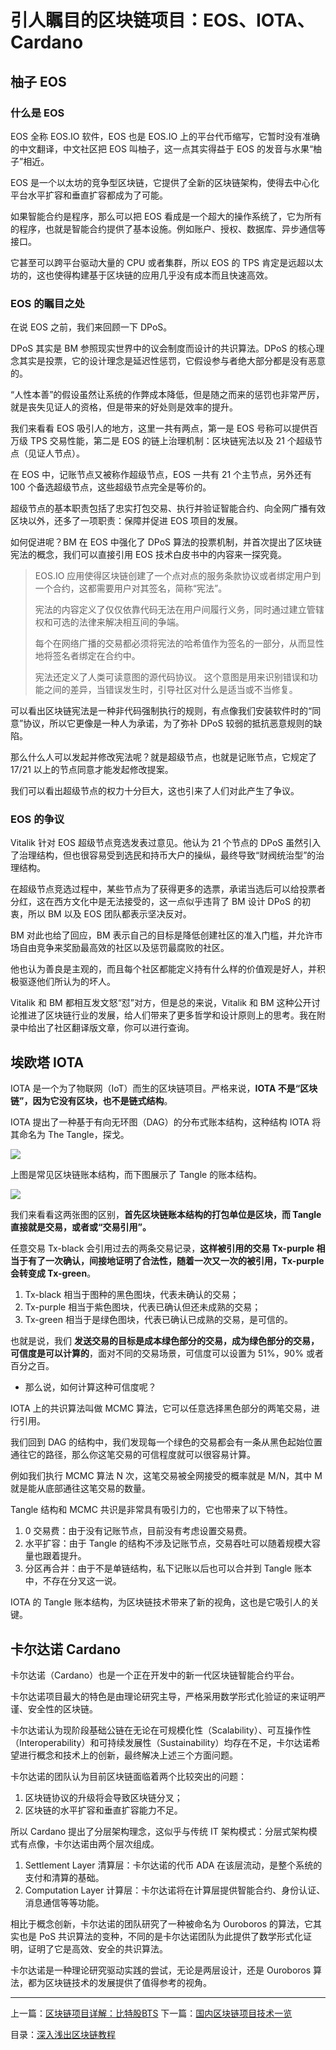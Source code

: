 # 引人瞩目的区块链项目：EOS、IOTA、Cardano
## 柚子 EOS
### 什么是 EOS
EOS 全称 EOS.IO 软件，EOS 也是 EOS.IO 上的平台代币缩写，它暂时没有准确的中文翻译，中文社区把 EOS 叫柚子，这一点其实得益于 EOS 的发音与水果“柚子”相近。

EOS 是一个以太坊的竞争型区块链，它提供了全新的区块链架构，使得去中心化平台水平扩容和垂直扩容都成为了可能。

如果智能合约是程序，那么可以把 EOS 看成是一个超大的操作系统了，它为所有的程序，也就是智能合约提供了基本设施。例如账户、授权、数据库、异步通信等接口。

它甚至可以跨平台驱动大量的 CPU 或者集群，所以 EOS 的 TPS 肯定是远超以太坊的，这也使得构建基于区块链的应用几乎没有成本而且快速高效。

### EOS 的瞩目之处
在说 EOS 之前，我们来回顾一下 DPoS。

DPoS 其实是 BM 参照现实世界中的议会制度而设计的共识算法。DPoS 的核心理念其实是投票，它的设计理念是延迟性惩罚，它假设参与者绝大部分都是没有恶意的。

“人性本善”的假设虽然让系统的作弊成本降低，但是随之而来的惩罚也非常严厉，就是丧失见证人的资格，但是带来的好处则是效率的提升。

我们来看看 EOS 吸引人的地方，这里一共有两点，第一是 EOS 号称可以提供百万级 TPS 交易性能，第二是 EOS 的链上治理机制：区块链宪法以及 21 个超级节点（见证人节点）。

在 EOS 中，记账节点又被称作超级节点，EOS 一共有 21 个主节点，另外还有 100 个备选超级节点，这些超级节点完全是等价的。

超级节点的基本职责包括了忠实打包交易、执行并验证智能合约、向全网广播有效区块以外，还多了一项职责：保障并促进 EOS 项目的发展。

如何促进呢？BM 在 EOS 中强化了 DPoS 算法的投票机制，并首次提出了区块链宪法的概念，我们可以直接引用 EOS 技术白皮书中的内容来一探究竟。

>EOS.IO 应用使得区块链创建了一个点对点的服务条款协议或者绑定用户到一个合约，这都需要用户对其签名，简称“宪法”。 
> 
>宪法的内容定义了仅仅依靠代码无法在用户间履行义务，同时通过建立管辖权和可选的法律来解决相互间的争端。  
> 
>每个在网络广播的交易都必须将宪法的哈希值作为签名的一部分，从而显性地将签名者绑定在合约中。  
>
>宪法还定义了人类可读意图的源代码协议。 这个意图是用来识别错误和功能之间的差异，当错误发生时，引导社区对什么是适当或不当修复。

可以看出区块链宪法是一种非代码强制执行的规则，有点像我们安装软件时的“同意”协议，所以它更像是一种人为承诺，为了弥补 DPoS 较弱的抵抗恶意规则的缺陷。

那么什么人可以发起并修改宪法呢？就是超级节点，也就是记账节点，它规定了 17/21 以上的节点同意才能发起修改提案。

我们可以看出超级节点的权力十分巨大，这也引来了人们对此产生了争议。

### EOS 的争议
Vitalik 针对 EOS 超级节点竞选发表过意见。他认为 21 个节点的 DPoS 虽然引入了治理结构，但也很容易受到选民和持币大户的操纵，最终导致“财阀统治型”的治理结构。

在超级节点竞选过程中，某些节点为了获得更多的选票，承诺当选后可以给投票者分红，这在西方文化中是无法接受的，这一点似乎违背了 BM 设计 DPoS 的初衷，所以 BM 以及 EOS 团队都表示坚决反对。

BM 对此也给了回应，BM 表示自己的目标是降低创建社区的准入门槛，并允许市场自由竞争来奖励最高效的社区以及惩罚最腐败的社区。

他也认为善良是主观的，而且每个社区都能定义持有什么样的价值观是好人，并积极驱逐他们所认为的坏人。

Vitalik 和 BM 都相互发文怒“怼”对方，但是总的来说，Vitalik 和 BM 这种公开讨论推进了区块链行业的发展，给人们带来了更多哲学和设计原则上的思考。我在附录中给出了社区翻译版文章，你可以进行查询。

## 埃欧塔 IOTA
IOTA 是一个为了物联网（IoT）而生的区块链项目。严格来说，**IOTA 不是“区块链”，因为它没有区块，也不是链式结构**。

IOTA 提出了一种基于有向无环图（DAG）的分布式账本结构，这种结构 IOTA 将其命名为 The Tangle，探戈。

![](https://github.com/yjjnls/blockchain-tutorial-cn/blob/master/img/21.1.png)

上图是常见区块链账本结构，而下图展示了 Tangle 的账本结构。

![](https://github.com/yjjnls/blockchain-tutorial-cn/blob/master/img/21.2.png)

我们来看看这两张图的区别，**首先区块链账本结构的打包单位是区块，而 Tangle 直接就是交易，或者或“交易引用”。**

任意交易 Tx-black 会引用过去的两条交易记录，**这样被引用的交易 Tx-purple 相当于有了一次确认，间接地证明了合法性，随着一次又一次的被引用，Tx-purple 会转变成 Tx-green**。

1.  Tx-black 相当于图种的黑色图块，代表未确认的交易；
2.  Tx-purple 相当于紫色图块，代表已确认但还未成熟的交易；
3.  Tx-green 相当于是绿色图块，代表已确认已成熟的交易，是可信的。

也就是说，我们 **发送交易的目标是成本绿色部分的交易，成为绿色部分的交易，可信度是可以计算的**，面对不同的交易场景，可信度可以设置为 51%，90% 或者百分之百。

* 那么说，如何计算这种可信度呢？

IOTA 上的共识算法叫做 MCMC 算法，它可以任意选择黑色部分的两笔交易，进行引用。

我们回到 DAG 的结构中，我们发现每一个绿色的交易都会有一条从黑色起始位置通往它的路径，那么你这笔交易的可信程度就可以很容易计算。

例如我们执行 MCMC 算法 N 次，这笔交易被全网接受的概率就是 M/N，其中 M 就是能从底部通往这笔交易的数量。

Tangle 结构和 MCMC 共识是非常具有吸引力的，它也带来了以下特性。

1.  0 交易费：由于没有记账节点，目前没有考虑设置交易费。
2.  水平扩容：由于 Tangle 的结构不涉及记账节点，交易吞吐可以随着规模大容量也跟着提升。
3.  分区再合并：由于不是单链结构，私下记账以后也可以合并到 Tangle 账本中，不存在分叉这一说。

IOTA 的 Tangle 账本结构，为区块链技术带来了新的视角，这也是它吸引人的关键。

## 卡尔达诺 Cardano
卡尔达诺（Cardano）也是一个正在开发中的新一代区块链智能合约平台。

卡尔达诺项目最大的特色是由理论研究主导，严格采用数学形式化验证的来证明严谨、安全性的区块链。

卡尔达诺认为现阶段基础公链在无论在可规模化性（Scalability）、可互操作性（Interoperability）和可持续发展性（Sustainability）均存在不足，卡尔达诺希望进行概念和技术上的创新，最终解决上述三个方面问题。

卡尔达诺的团队认为目前区块链面临着两个比较突出的问题：

1. 区块链协议的升级将会导致区块链分叉； 
2. 区块链的水平扩容和垂直扩容能力不足。

所以 Cardano 提出了分层架构理念，这似乎与传统 IT 架构模式：分层式架构模式有点像，卡尔达诺由两个层次组成。

1. Settlement Layer 清算层：卡尔达诺的代币 ADA 在该层流动，是整个系统的支付和清算的基础。
2. Computation Layer 计算层：卡尔达诺将在计算层提供智能合约、身份认证、消息通信等等功能。

相比于概念创新，卡尔达诺的团队研究了一种被命名为 Ouroboros 的算法，它其实也是 PoS 共识算法的变种，不同的是卡尔达诺团队为此提供了数学形式化证明，证明了它是高效、安全的共识算法。

卡尔达诺是一种理论研究驱动实践的尝试，无论是两层设计，还是 Ouroboros 算法，都为区块链技术的发展提供了值得参考的视角。

---
上一篇：[区块链项目详解：比特股BTS](https://github.com/yjjnls/blockchain-tutorial-cn/blob/master/doc/20.%E5%8C%BA%E5%9D%97%E9%93%BE%E9%A1%B9%E7%9B%AE%E8%AF%A6%E8%A7%A3%EF%BC%9A%E6%AF%94%E7%89%B9%E8%82%A1BTS.md)       下一篇：[国内区块链项目技术一览](https://github.com/yjjnls/blockchain-tutorial-cn/blob/master/doc/22.%E5%9B%BD%E5%86%85%E5%8C%BA%E5%9D%97%E9%93%BE%E9%A1%B9%E7%9B%AE%E6%8A%80%E6%9C%AF%E4%B8%80%E8%A7%88.md)  

目录：[深入浅出区块链教程](https://github.com/yjjnls/blockchain-tutorial-cn)